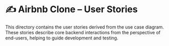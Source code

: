 # ✍️ Airbnb Clone – User Stories

This directory contains the user stories derived from the use case diagram. These stories describe core backend interactions from the perspective of end-users, helping to guide development and testing.
